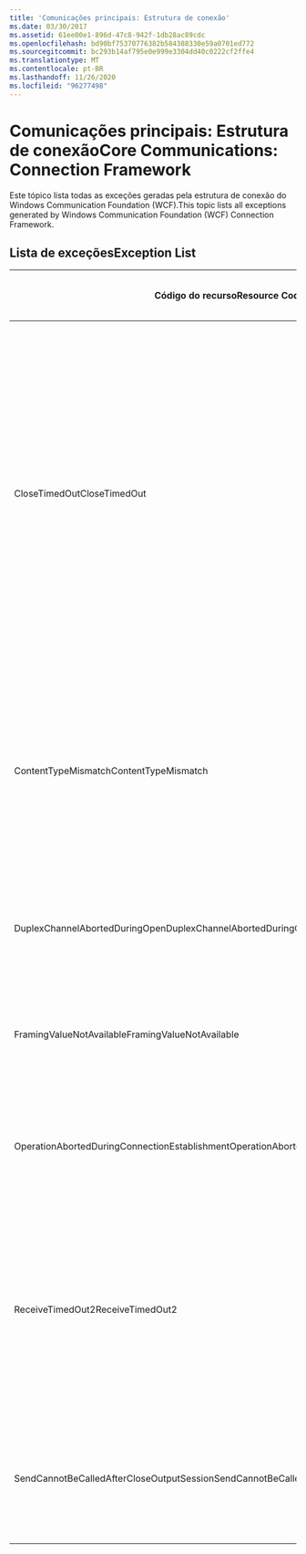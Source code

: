 ```yaml
---
title: 'Comunicações principais: Estrutura de conexão'
ms.date: 03/30/2017
ms.assetid: 61ee00e1-896d-47c8-942f-1db28ac89cdc
ms.openlocfilehash: bd90bf75370776382b584388330e59a0701ed772
ms.sourcegitcommit: bc293b14af795e0e999e3304dd40c0222cf2ffe4
ms.translationtype: MT
ms.contentlocale: pt-BR
ms.lasthandoff: 11/26/2020
ms.locfileid: "96277498"
---
```

# <a name="core-communications-connection-framework"></a><span data-ttu-id="cef3b-102">Comunicações principais: Estrutura de conexão</span><span class="sxs-lookup"><span data-stu-id="cef3b-102">Core Communications: Connection Framework</span></span>

<span data-ttu-id="cef3b-103">Este tópico lista todas as exceções geradas pela estrutura de conexão do Windows Communication Foundation (WCF).</span><span class="sxs-lookup"><span data-stu-id="cef3b-103">This topic lists all exceptions generated by Windows Communication Foundation (WCF) Connection Framework.</span></span>  
  
## <a name="exception-list"></a><span data-ttu-id="cef3b-104">Lista de exceções</span><span class="sxs-lookup"><span data-stu-id="cef3b-104">Exception List</span></span>  
  
|<span data-ttu-id="cef3b-105">Código do recurso</span><span class="sxs-lookup"><span data-stu-id="cef3b-105">Resource Code</span></span>|<span data-ttu-id="cef3b-106">Cadeia de caracteres de recurso</span><span class="sxs-lookup"><span data-stu-id="cef3b-106">Resource String</span></span>|  
|-------------------|---------------------|  
|<span data-ttu-id="cef3b-107">CloseTimedOut</span><span class="sxs-lookup"><span data-stu-id="cef3b-107">CloseTimedOut</span></span>|<span data-ttu-id="cef3b-108">O método Close atingiu o tempo limite após o tempo especificado.</span><span class="sxs-lookup"><span data-stu-id="cef3b-108">The Close method timed out after the specified time.</span></span> <span data-ttu-id="cef3b-109">Aumente o valor de tempo limite que é passado para a chamada para fechar ou aumentar o valor de CloseTimeout na associação.</span><span class="sxs-lookup"><span data-stu-id="cef3b-109">Increase the timeout value that is passed to the call to Close or increase the CloseTimeout value on the binding.</span></span> <span data-ttu-id="cef3b-110">O tempo determinado para essa operação pode ter sido uma parte de um tempo limite maior.</span><span class="sxs-lookup"><span data-stu-id="cef3b-110">The time allotted to this operation may have been a portion of a longer timeout.</span></span>|  
|<span data-ttu-id="cef3b-111">ContentTypeMismatch</span><span class="sxs-lookup"><span data-stu-id="cef3b-111">ContentTypeMismatch</span></span>|<span data-ttu-id="cef3b-112">O tipo de conteúdo especificado foi enviado a um serviço que estava esperando o especificado.</span><span class="sxs-lookup"><span data-stu-id="cef3b-112">The specified content type was sent to a service that was expecting the specified.</span></span> <span data-ttu-id="cef3b-113">As associações de cliente e serviço podem ser incompatíveis.</span><span class="sxs-lookup"><span data-stu-id="cef3b-113">The client and service bindings may be mismatched.</span></span>|  
|<span data-ttu-id="cef3b-114">DuplexChannelAbortedDuringOpen</span><span class="sxs-lookup"><span data-stu-id="cef3b-114">DuplexChannelAbortedDuringOpen</span></span>|<span data-ttu-id="cef3b-115">O canal duplex para a terminação especificada durante o processo aberto.</span><span class="sxs-lookup"><span data-stu-id="cef3b-115">The duplex channel to the specified terminated during the Open process.</span></span>|  
|<span data-ttu-id="cef3b-116">FramingValueNotAvailable</span><span class="sxs-lookup"><span data-stu-id="cef3b-116">FramingValueNotAvailable</span></span>|<span data-ttu-id="cef3b-117">O valor não pode ser acessado porque não está totalmente decodificado.</span><span class="sxs-lookup"><span data-stu-id="cef3b-117">The value cannot be accessed because it is not fully decoded.</span></span>|  
|<span data-ttu-id="cef3b-118">OperationAbortedDuringConnectionEstablishment</span><span class="sxs-lookup"><span data-stu-id="cef3b-118">OperationAbortedDuringConnectionEstablishment</span></span>|<span data-ttu-id="cef3b-119">A operação foi encerrada ao estabelecer uma conexão com o especificado.</span><span class="sxs-lookup"><span data-stu-id="cef3b-119">The operation was terminated while establishing a connection to the specified.</span></span>|  
|<span data-ttu-id="cef3b-120">ReceiveTimedOut2</span><span class="sxs-lookup"><span data-stu-id="cef3b-120">ReceiveTimedOut2</span></span>|<span data-ttu-id="cef3b-121">A operação de recebimento atingiu o tempo limite após o tempo especificado.</span><span class="sxs-lookup"><span data-stu-id="cef3b-121">The receive operation has timed out after the specified time.</span></span> <span data-ttu-id="cef3b-122">O tempo determinado para essa operação pode ter sido uma parte de um tempo limite maior.</span><span class="sxs-lookup"><span data-stu-id="cef3b-122">The time allotted to this operation may have been a portion of a longer timeout.</span></span>|  
|<span data-ttu-id="cef3b-123">SendCannotBeCalledAfterCloseOutputSession</span><span class="sxs-lookup"><span data-stu-id="cef3b-123">SendCannotBeCalledAfterCloseOutputSession</span></span>|<span data-ttu-id="cef3b-124">Você não pode enviar mensagens em um canal após o CloseOutputSession ter ter sido chamado.</span><span class="sxs-lookup"><span data-stu-id="cef3b-124">You cannot send messages on a channel after CloseOutputSession has been called.</span></span>|
